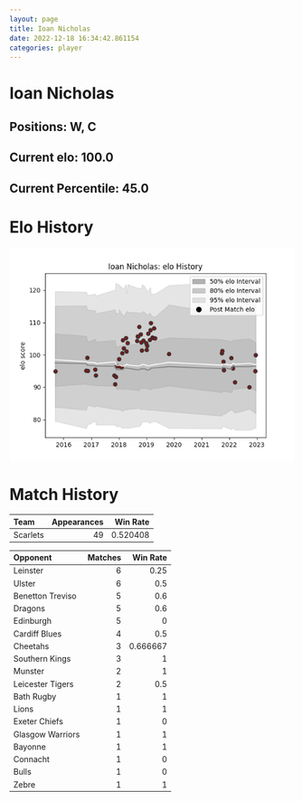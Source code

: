 ```yaml
---  
layout: page  
title: Ioan Nicholas  
date: 2022-12-18 16:34:42.861154  
categories: player  
---
```

# Ioan Nicholas

## Positions: W, C

## Current elo: 100.0

## Current Percentile: 45.0

# Elo History


![elo history](history_IoanNicholas.png)
# Match History


| Team     |   Appearances |   Win Rate |
|:---------|--------------:|-----------:|
| Scarlets |            49 |   0.520408 |

| Opponent         |   Matches |   Win Rate |
|:-----------------|----------:|-----------:|
| Leinster         |         6 |   0.25     |
| Ulster           |         6 |   0.5      |
| Benetton Treviso |         5 |   0.6      |
| Dragons          |         5 |   0.6      |
| Edinburgh        |         5 |   0        |
| Cardiff Blues    |         4 |   0.5      |
| Cheetahs         |         3 |   0.666667 |
| Southern Kings   |         3 |   1        |
| Munster          |         2 |   1        |
| Leicester Tigers |         2 |   0.5      |
| Bath Rugby       |         1 |   1        |
| Lions            |         1 |   1        |
| Exeter Chiefs    |         1 |   0        |
| Glasgow Warriors |         1 |   1        |
| Bayonne          |         1 |   1        |
| Connacht         |         1 |   0        |
| Bulls            |         1 |   0        |
| Zebre            |         1 |   1        |